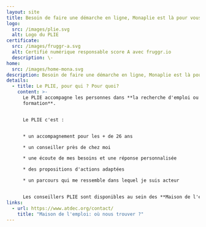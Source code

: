 ```yaml
---
layout: site
title: Besoin de faire une démarche en ligne, Monaplie est là pour vous !
logo:
  src: /images/plie.svg
  alt: Logo du PLIE
certificate:
  src: /images/fruggr-a.svg
  alt: Certifié numérique responsable score A avec fruggr.io
  description: \-
home:
  src: /images/home-mona.svg
description: Besoin de faire une démarche en ligne, Monaplie est là pour vous !
details:
  - title: Le PLIE, pour qui ? Pour quoi?
    content: >-
      Le PLIE accompagne les personnes dans **la recherche d'emploi ou de
      formation**.


      Le PLIE c'est :


      * un accompagnement pour les + de 26 ans

      * un conseiller près de chez moi

      * une écoute de mes besoins et une réponse personnalisée

      * des propositions d'actions adaptées

      * un parcours qui me ressemble dans lequel je suis acteur


      Les conseillers PLIE sont disponibles au sein des **Maison de l'emploi** de la Métropole Nantaise.
links:
  - url: https://www.atdec.org/contact/
    title: "Maison de l'emploi: où nous trouver ?"
---
```

